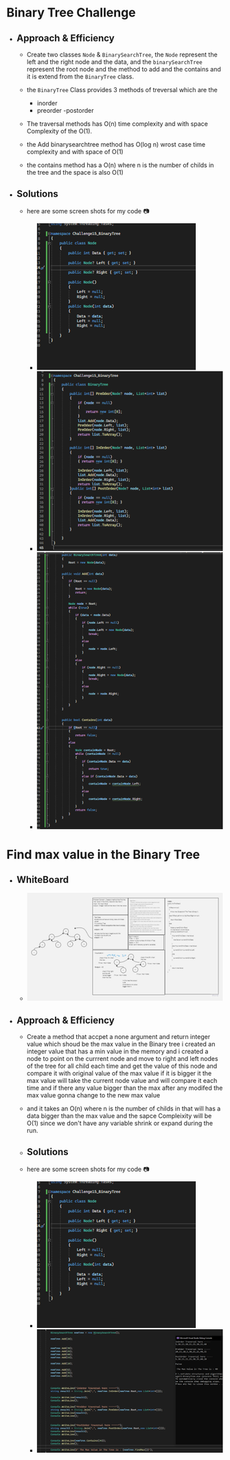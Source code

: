 # Binary Tree Challenge


- ## Approach & Efficiency

    - Create two classes `Node` & `BinarySearchTree`, the `Node` represent the left and the right node and the data,
	and the `binarySearchTree` represent the root node and the method to add and the contains and it is extend from the 
	`BinaryTree` class.

	- the `BinaryTree` Class provides 3 methods of treversal which are the 
    	
		- inorder
		- preorder
		-postorder

	 - The traversal methods has O(n) time complexity and with space Complexity of the O(1).

	 - the Add binarysearchtree method has O(log n) wrost case time complexity 
	 and with space of O(1) 
	 
	 - the contains method has a O(n) where n is the number of childs in the tree
	 and the space is also O(1)




- ## Solutions 

	- here are some screen shots for my code :camera:

		- ![node](./node.png)
		- ![BinaryTree](./binarytree.png)
		- ![BinarySearch](./binarysearch.png)


# Find max value in the Binary Tree

- ## WhiteBoard
    - ![WB](wb.jpg)

- ## Approach & Efficiency

	- Create a method that accpet a none argument and return integer value which shoud be the 
	max value in the Binary tree 
	i created an integer value that has a min value in the memory
	and i created a node to point on the currrent node and move to right and left nodes of the tree for all child
	each time and get the value of this node and compare it with original value of the max value 
	if it is bigger it the max value will take the current node value 
	and will compare it each time and if there any value bigger than the max after any modifed 
	the max value gonna change to the new max value 

	- and it takes an O(n) where n is the number of childs in that will has a data bigger than the max 
	value and the sapce Compleixity will be O(1) since we don't have any variable shrink or expand during the run.

	- ## Solutions 

	- here are some screen shots for my code :camera:

		- ![node](./node.png)
		- ![BinaryTree](./output.png)

